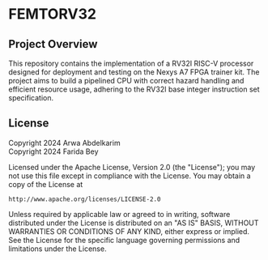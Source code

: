 # FEMTORV32
## Project Overview
This repository contains the implementation of a RV32I RISC-V processor designed for deployment and testing on the Nexys A7 FPGA trainer kit. The project aims to build a pipelined CPU with correct hazard handling and efficient resource usage, adhering to the RV32I base integer instruction set specification.



## License
Copyright 2024 Arwa Abdelkarim  
Copyright 2024 Farida Bey

Licensed under the Apache License, Version 2.0 (the "License");
you may not use this file except in compliance with the License.
You may obtain a copy of the License at

    http://www.apache.org/licenses/LICENSE-2.0

Unless required by applicable law or agreed to in writing, software
distributed under the License is distributed on an "AS IS" BASIS,
WITHOUT WARRANTIES OR CONDITIONS OF ANY KIND, either express or implied.
See the License for the specific language governing permissions and
limitations under the License.
